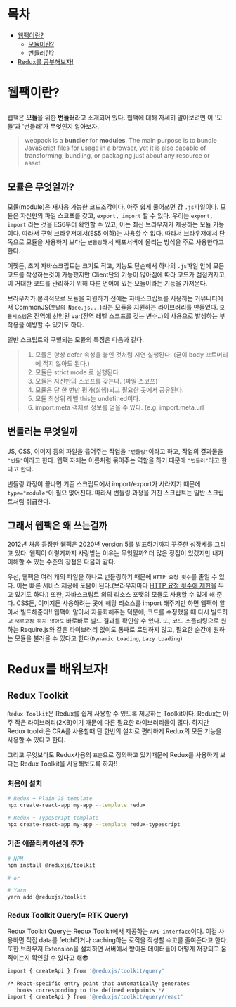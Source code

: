 # 목차

-   <a href="#1">웹팩이란?</a>
    -   <a href="#1_2">모듈이란?</a>
    -   <a href="#1_3">번들러란?</a>
-   <a href="#2">Redux를 공부해보자!</a>

# <p id="1">웹팩이란?</p>

웹팩은 **모듈**을 위한 **번들러**라고 소개되어 있다. 웹팩에 대해 자세히 알아보려면 이 '모듈'과 '번들러'가 무엇인지 알아보자.

> webpack is a **bundler** for **modules**. The main purpose is to bundle JavaScript files for usage in a browser, yet it is also capable of transforming, bundling, or packaging just about any resource or asset.

## <p id="1_2">모듈은 무엇일까?</p>

모듈(module)은 재사용 가능한 코드조각이다. 아주 쉽게 풀어쓰면 걍 `.js`파일이다. 모듈은 자신만의 파일 스코프를 갖고, `export, import` 할 수 있다. 우리는 `export, import` 라는 것을 ES6부터 확인할 수 있고, 이는 최신 브라우저가 제공하는 모듈 기능이다. 따라서 구형 브라우저에서(ES5 이하)는 사용할 수 없다. 따라서 브라우저에서 단독으로 모듈을 사용하기 보다는 `번들링`해서 배포서버에 올리는 방식을 주로 사용한다고 한다.

어쨋든, 초기 자바스크립트는 크기도 작고, 기능도 단순해서 하나의 `.js`파일 안에 모든 코드를 작성하는것이 가능했지만 Client단의 기능이 많아짐에 따라 코드가 점점커지고, 이 거대한 코드를 관리하기 위해 다른 언어에 있는 모듈이라는 기능을 가져온다.

브라우저가 본격적으로 모듈을 지원하기 전에는 자바스크립트를 사용하는 커뮤니티에서 CommonJS(`훗날의 Node.js...`)라는 모듈을 지원하는 라이브러리를 만들었다. `모듈시스템`은 전역에 선언된 var(전역 레벨 스코프를 갖는 변수..)의 사용으로 발생하는 부작용을 예방할 수 있기도 하다.

일반 스크립트와 구별되는 모듈의 특징은 다음과 같다.

> 1. 모듈은 항상 defer 속성을 붙인 것처럼 지연 실행된다. (굳이 body 끄트머리에 적지 않아도 된다.)
> 2. 모듈은 strict mode 로 실행된다.
> 3. 모듈은 자신만의 스코프를 갖는다. (파일 스코프)
> 4. 모듈은 단 한 번만 평가(실행)되고 필요한 곳에서 공유된다.
> 5. 모듈 최상위 레벨 this는 undefined이다.
> 6. import.meta 객체로 정보를 얻을 수 있다. (e.g. import.meta.url

## <p id="1_3">번들러는 무엇일까</p>

JS, CSS, 이미지 등의 파일을 묶어주는 작업을 `"번들링"`이라고 하고, 작업의 결과물을 `"번들"`이라고 한다. 웹팩 자체는 이름처럼 묶어주는 역할을 하기 때문에 `"번들러"`라고 한다고 한다.

번들링 과정이 끝나면 기존 스크립트에서 import/export가 사라지기 때문에 `type="module"`이 필요 없어진다. 따라서 번들링 과정을 거친 스크립트는 일반 스크립트처럼 취급한다.

## 그래서 웹팩은 왜 쓰는걸까

2012년 처음 등장한 웹팩은 2020년 version 5를 발표하기까지 꾸준한 성장세를 그리고 있다. 웹팩이 이렇게까지 사랑받는 이유는 무엇일까? 더 많은 장점이 있겠지만 내가 이해할 수 있는 수준의 장점은 다음과 같다.

우선, 웹팩은 여러 개의 파일을 하나로 번들링하기 때문에 `HTTP 요청 횟수`를 줄일 수 있다. 이는 빠른 서비스 제공에 도움이 된다.(브라우저마다 <a href="https://joshua1988.github.io/webpack-guide/motivation/problem-to-solve.html#%EB%B8%8C%EB%9D%BC%EC%9A%B0%EC%A0%80%EB%B3%84-http-%EC%9A%94%EC%B2%AD-%EC%88%AB%EC%9E%90%EC%9D%98-%EC%A0%9C%EC%95%BD" rel="noreferrer" target="_blank">HTTP 요청 횟수에 제한</a>을 두고 있기도 하다.) 또한, 자바스크립트 외의 리소스 포맷의 모듈도 사용할 수 있게 해 준다. CSS든, 이미지든 사용하려는 곳에 해당 리소스를 import 해주기만 하면 웹팩이 알아서 빌드해준다!! 웹팩이 알아서 자동화해주는 덕분에, 코드를 수정했을 때 다시 빌드하고 `새로고침 하지 않아도` 바로바로 빌드 결과를 확인할 수 있다. 또, 코드 스플리팅으로 원하는 Require.js와 같은 라이브러리 없이도 통째로 로딩하지 않고, 필요한 순간에 원하는 모듈을 불러올 수 있다고 한다(`Dynamic Loading`, `Lazy Loading`)

# <p id="2">Redux를 배워보자!</p>

## Redux Toolkit

`Redux Toolkit`은 Redux를 쉽게 사용할 수 있도록 제공하는 Toolkit이다. Redux는 아주 작은 라이브러리(2KB)이기 때문에 다른 필요한 라이브러리들이 많다. 하지만 Redux toolkit은 CRA를 사용할때 단 한번의 설치로 편리하게 Redux의 모든 기능을 사용할 수 있다고 한다.

그리고 무엇보다도 Redux사용의 `표준`으로 정의하고 있기때문에 Redux를 사용하기 보다는 Redux Toolkit을 사용해보도록 하자!!

### 처음에 설치

```bash
# Redux + Plain JS template
npx create-react-app my-app --template redux

# Redux + TypeScript template
npx create-react-app my-app --template redux-typescript
```

### 기존 애플리케이션에 추가

```bash
# NPM
npm install @reduxjs/toolkit

# or

# Yarn
yarn add @reduxjs/toolkit
```

### Redux Toolkit Query(= RTK Query)

Redux Toolkit Query는 Redux Toolkit에서 제공하는 `API interface`이다. 이걸 사용하면 직접 data를 fetch하거나 caching하는 로직을 작성할 수고를 줄여준다고 한다. 또한 브라우저 Extension을 설치하면 서버에서 받아온 데이터들이 어떻게 저장되고 움직이는지 확인할 수 있다고 해😎

```bash
import { createApi } from '@reduxjs/toolkit/query'

/* React-specific entry point that automatically generates
   hooks corresponding to the defined endpoints */
import { createApi } from '@reduxjs/toolkit/query/react'
```
